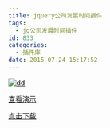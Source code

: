 ```yaml
---
title: jquery公司发展时间插件
tags:
  - jq公司发展时间插件
id: 833
categories:
  - 插件库
date: 2015-07-24 15:17:52
---
```


[![dd](http://www.npm8.com/wp-content/uploads/2015/07/dd3-650x434.jpg)](http://www.npm8.com/wp-content/uploads/2015/07/dd3.jpg)

[查看演示](http://demo.grycheng.com/case/companyTime/)

[点击下载](http://www.npm8.com/wp-content/uploads/2015/07/companyTime.zip)

&nbsp;

&nbsp;